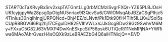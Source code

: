 $START$0cTaXRvyBxSrv2xspTATGmtLLg0rbMCMziSvgrFXQr+YZ65PLBJOsHUKfcyjgpyWa28psg0pOtgNU5nriax9l3QcvSu6/GWIOMsqAbJBZaCSgPlhjc54TInlus30r/qIhIngjURPQNcd+Bhj4EZ/oLNvtt/Pk1Dtk90fH4TIh5ILLKvJ/Soi5sCUpR8BGV6I6Rq2hj17CEgulDH82EVlhVWLxVJJkGcgBDw29Gz9SwhVM6My+FXxuC5G82J63VMXP4DwKnESkpcS/P56psk6UTiQeRi11NxMPjNA+YWI1iwa6MAo7AhrGvezH4sOQXk9zLeBRAEZbG4Q6aiHTNicjQ==$END$